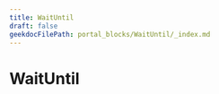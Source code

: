 ```yaml
---
title: WaitUntil
draft: false
geekdocFilePath: portal_blocks/WaitUntil/_index.md
---
```

# WaitUntil